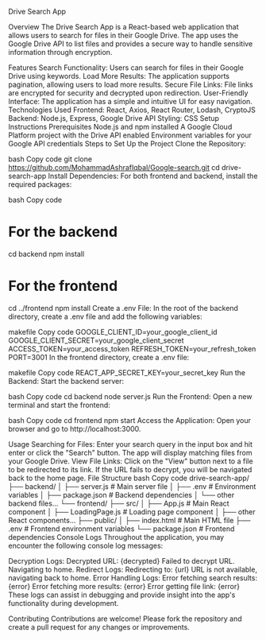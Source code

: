 Drive Search App

Overview
The Drive Search App is a React-based web application that allows users to search for files in their Google Drive. The app uses the Google Drive API to list files and provides a secure way to handle sensitive information through encryption.

Features
Search Functionality: Users can search for files in their Google Drive using keywords.
Load More Results: The application supports pagination, allowing users to load more results.
Secure File Links: File links are encrypted for security and decrypted upon redirection.
User-Friendly Interface: The application has a simple and intuitive UI for easy navigation.
Technologies Used
Frontend: React, Axios, React Router, Lodash, CryptoJS
Backend: Node.js, Express, Google Drive API
Styling: CSS
Setup Instructions
Prerequisites
Node.js and npm installed
A Google Cloud Platform project with the Drive API enabled
Environment variables for your Google API credentials
Steps to Set Up the Project
Clone the Repository:

bash
Copy code
git clone https://github.com/MohammadAshrafIqbal/Google-search.git
cd drive-search-app
Install Dependencies: For both frontend and backend, install the required packages:

bash
Copy code
# For the backend
cd backend
npm install

# For the frontend
cd ../frontend
npm install
Create a .env File: In the root of the backend directory, create a .env file and add the following variables:

makefile
Copy code
GOOGLE_CLIENT_ID=your_google_client_id
GOOGLE_CLIENT_SECRET=your_google_client_secret
ACCESS_TOKEN=your_access_token
REFRESH_TOKEN=your_refresh_token
PORT=3001
In the frontend directory, create a .env file:

makefile
Copy code
REACT_APP_SECRET_KEY=your_secret_key
Run the Backend: Start the backend server:

bash
Copy code
cd backend
node server.js
Run the Frontend: Open a new terminal and start the frontend:

bash
Copy code
cd frontend
npm start
Access the Application: Open your browser and go to http://localhost:3000.

Usage
Searching for Files: Enter your search query in the input box and hit enter or click the "Search" button. The app will display matching files from your Google Drive.
View File Links: Click on the "View" button next to a file to be redirected to its link. If the URL fails to decrypt, you will be navigated back to the home page.
File Structure
bash
Copy code
drive-search-app/
├── backend/
│   ├── server.js          # Main server file
│   ├── .env               # Environment variables
│   ├── package.json       # Backend dependencies
│   └── other backend files...
└── frontend/
    ├── src/
    │   ├── App.js         # Main React component
    │   ├── LoadingPage.js  # Loading page component
    │   ├── other React components...
    ├── public/
    │   ├── index.html     # Main HTML file
    ├── .env               # Frontend environment variables
    └── package.json       # Frontend dependencies
Console Logs
Throughout the application, you may encounter the following console log messages:

Decryption Logs:
Decrypted URL: {decrypted}
Failed to decrypt URL. Navigating to home.
Redirect Logs:
Redirecting to: {url}
URL is not available, navigating back to home.
Error Handling Logs:
Error fetching search results: {error}
Error fetching more results: {error}
Error getting file link: {error}
These logs can assist in debugging and provide insight into the app's functionality during development.

Contributing
Contributions are welcome! Please fork the repository and create a pull request for any changes or improvements.